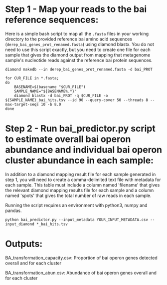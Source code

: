 # Step 1 - Map your reads to the bai reference sequences:

Here is a simple bash script to map all the `.fasta` files in your working directory to the provided reference bai amino acid sequences (`derep_bai_genes_prot_renamed.fasta`) using diamond blastx. You do not need to use this script exactly, but you need to create one file for each sample that gives the diamond output from mapping that metagenome sample's nucleotide reads against the reference bai protein sequences.

```
diamond makedb --in derep_bai_genes_prot_renamed.fasta -d bai_PROT

for CUR_FILE in *.fasta;
do
    BASENAME=$(basename "$CUR_FILE")
    SAMPLE_NAME="${BASENAME%.*}"
    diamond blastx -d bai_PROT -q $CUR_FILE -o ${SAMPLE_NAME}_bai_hits.tsv --id 90 --query-cover 50 --threads 8 --max-target-seqs 10 -b 8.0
done
```
 
# Step 2 - Run bai_predictor.py script to estimate overall bai operon abundance and individual bai operon cluster abundance in each sample:

In addition to a diamond mapping result file for each sample generated in step 1, you will need to create a comma-delimited text file with metadata for each sample. This table must include a column named 'filename' that gives the relevant diamond mapping results file for each sample and a column named 'spots' that gives the total number of raw reads in each sample.

Running the script requires an environment with python3, numpy and pandas.

```
python bai_predictor.py --input_metadata YOUR_INPUT_METADATA.csv --input_diamond *_bai_hits.tsv 
```

# Outputs:

BA_transformation_capacity.csv: Proportion of bai operon genes detected overall and for each cluster

BA_transformation_abun.csv: Abundance of bai operon genes overall and for each cluster

